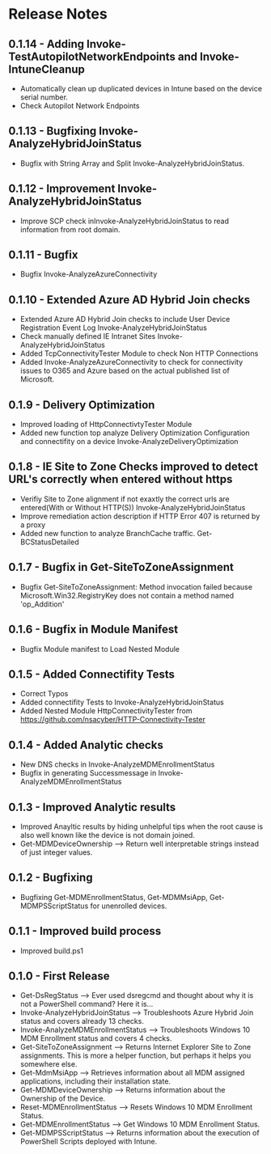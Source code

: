 # Release Notes

## 0.1.14 - Adding Invoke-TestAutopilotNetworkEndpoints and Invoke-IntuneCleanup

* Automatically clean up duplicated devices in Intune based on the device serial number.
* Check Autopilot Network Endpoints

## 0.1.13 - Bugfixing Invoke-AnalyzeHybridJoinStatus 

* Bugfix with String Array and Split Invoke-AnalyzeHybridJoinStatus.

## 0.1.12 - Improvement Invoke-AnalyzeHybridJoinStatus 

* Improve SCP check inInvoke-AnalyzeHybridJoinStatus to read information from root domain.

## 0.1.11 - Bugfix

* Bugfix Invoke-AnalyzeAzureConnectivity

## 0.1.10 - Extended Azure AD Hybrid Join checks

* Extended Azure AD Hybrid Join checks to include User Device Registration Event Log Invoke-AnalyzeHybridJoinStatus
* Check manually defined IE Intranet Sites Invoke-AnalyzeHybridJoinStatus
* Added TcpConnectivityTester Module to check Non HTTP Connections
* Added Invoke-AnalyzeAzureConnectivity to check for connectivity issues to O365 and Azure based on the actual published list of Microsoft.

## 0.1.9 - Delivery Optimization

* Improved loading of HttpConnectivtyTester Module
* Added new function top analyze Delivery Optimization Configuration and connectifity on a device Invoke-AnalyzeDeliveryOptimization

## 0.1.8 - IE Site to Zone Checks improved to detect URL's correctly when entered without https

* Verifiy Site to Zone alignment if not exaxtly the correct urls are entered(With or Without HTTP(S)) Invoke-AnalyzeHybridJoinStatus
* Improve remediation action description if HTTP Error 407 is returned by a proxy
* Added new function to analyze BranchCache traffic. Get-BCStatusDetailed

## 0.1.7 - Bugfix in Get-SiteToZoneAssignment

* Bugfix Get-SiteToZoneAssignment: Method invocation failed because Microsoft.Win32.RegistryKey does not contain a method named 'op_Addition'

## 0.1.6 - Bugfix in Module Manifest

* Bugfix Module manifest to Load Nested Module

## 0.1.5 - Added Connectifity Tests

* Correct Typos
* Added connectifity Tests to Invoke-AnalyzeHybridJoinStatus
* Added Nested Module HttpConnectivityTester from https://github.com/nsacyber/HTTP-Connectivity-Tester

## 0.1.4 - Added Analytic checks

* New DNS checks in Invoke-AnalyzeMDMEnrollmentStatus
* Bugfix in generating Successmessage in Invoke-AnalyzeMDMEnrollmentStatus

## 0.1.3 - Improved Analytic results

* Improved Anayltic results by hiding unhelpful tips when the root cause is also well known like the device is not domain joined.
* Get-MDMDeviceOwnership --> Return well interpretable strings instead of just integer values.

## 0.1.2 - Bugfixing

* Bugfixing Get-MDMEnrollmentStatus, Get-MDMMsiApp, Get-MDMPSScriptStatus for unenrolled devices.

## 0.1.1 - Improved build process

* Improved build.ps1

## 0.1.0 - First Release

* Get-DsRegStatus --> Ever used dsregcmd and thought about why it is not a PowerShell command? Here it is...
* Invoke-AnalyzeHybridJoinStatus --> Troubleshoots Azure Hybrid Join status and covers already 13 checks.
* Invoke-AnalyzeMDMEnrollmentStatus --> Troubleshoots Windows 10 MDM Enrollment status and covers 4 checks.
* Get-SiteToZoneAssignment --> Returns Internet Explorer Site to Zone assignments. This is more a helper function, but perhaps it helps you somewhere else.
* Get-MdmMsiApp --> Retrieves information about all MDM assigned applications, including their installation state.
* Get-MDMDeviceOwnership --> Returns information about the Ownership of the Device.
* Reset-MDMEnrollmentStatus --> Resets Windows 10 MDM Enrollment Status.
* Get-MDMEnrollmentStatus --> Get Windows 10 MDM Enrollment Status.
* Get-MDMPSScriptStatus --> Returns information about the execution of PowerShell Scripts deployed with Intune.
